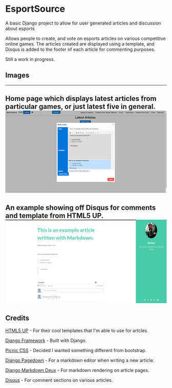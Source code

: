 # EsportSource
A basic Django project to allow for user generated articles and discussion about esports

Allows people to create, and vote on esports articles on various competitive online games.
The articles created are displayed using a template, and Disqus is added to the footer of each
article for commenting purposes.

Still a work in progress.

## Images
---------------------------------------
Home page which displays latest articles from particular games, or just latest five in general.
![Home Page](https://github.com/Sgawrys/EsportSource/raw/master/media/esports_1.png "Login")
---------------------------------------
An example showing off Disqus for comments and template from HTML5 UP.
![Article Example](https://github.com/Sgawrys/EsportSource/raw/master/media/esports_2.png "Article")
---------------------------------------
## Credits

[HTML5 UP](http://www.html5up.net) - For their cool templates that I'm able to use for artcles.

[Django Framework](https://www.djangoproject.com/) - Built with Django.

[Picnic CSS](http://www.picnicss.com/) - Decided I wanted something different from bootstrap.

[Django Pagedown](https://github.com/timmyomahony/django-pagedown) - For a markdown editor when writing a new article.

[Django Markdown Deux](https://github.com/trentm/django-markdown-deux) - For markdown rendering on article pages.

[Disqus](https://disqus.com/) - For comment sections on various articles.